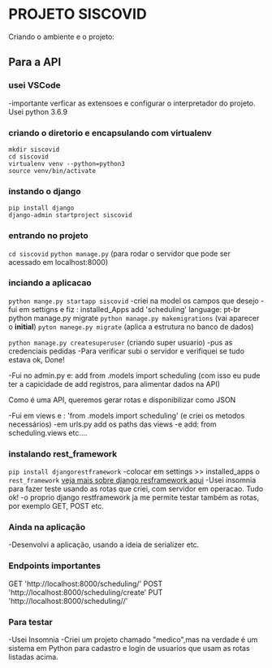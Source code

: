 # PROJETO SISCOVID
Criando o ambiente e o projeto:

## Para a API
### usei VSCode
-importante verficar as extensoes e configurar o interpretador do projeto. Usei python 3.6.9

### criando o diretorio e encapsulando com virtualenv
```
mkdir siscovid
cd siscovid
virtualenv venv --python=python3
source venv/bin/activate
```

### instando o django
```
pip install django
django-admin startproject siscovid
```

### entrando no projeto
```cd siscovid```
```python manage.py```
(para rodar o servidor que pode ser acessado em localhost:8000)

### inciando a aplicacao
`python mange.py startapp siscovid`
-criei na model os campos que desejo
-fui em settigns e fiz :
			installed_Apps  add 'scheduling'
			language: pt-br
python manage.py migrate
`python manage.py makemigrations` (vai aparecer o __initial__)
`pyton manege.py migrate` (aplica a estrutura no banco de dados)

`python manage.py createsuperuser` (criando super usuario)
-pus as credenciais pedidas
-Para verificar subi o servidor e verifiquei se tudo estava ok, Done!

-Fui no admin.py e:
	 add from .models import scheduling
(com isso eu pude ter a capicidade de add registros, para alimentar dados na API)

Como é uma API, queremos gerar rotas e disponibilizar como JSON

-Fui em views e :
	'from .models import scheduling'
(e criei os metodos necessários)
-em urls.py add os paths das views
-e add: from scheduling.views etc....

### instalando rest_framework
`pip install djangorestframework`
-colocar em settings >> installed_apps o `rest_framework` 
[veja mais sobre django resframework aqui](https://www.django-rest-framework.org/)
-Usei insomnia para fazer teste usando as rotas que criei, com servidor em operacao. Tudo ok!
-o proprio django restframework ja me permite testar também as rotas, por exemplo GET, POST etc.

### Ainda na aplicação
-Desenvolvi a aplicação, usando a ideia de serializer etc. 


### Endpoints importantes

GET 'http://localhost:8000/scheduling/'
POST 'http://localhost:8000/scheduling/create'
PUT 'http://localhost:8000/scheduling/<id>/'
  
### Para testar
-Usei Insomnia
-Criei um projeto chamado "medico",mas na verdade é um sistema em Python para cadastro e login de usuarios que usam as rotas listadas acima.








